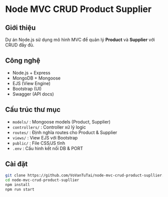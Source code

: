 # Node MVC CRUD Product Supplier

## Giới thiệu
Dự án Node.js sử dụng mô hình MVC để quản lý **Product** và **Supplier** với CRUD đầy đủ.

## Công nghệ
- Node.js + Express
- MongoDB + Mongoose
- EJS (View Engine)
- Bootstrap (UI)
- Swagger (API docs)

## Cấu trúc thư mục
- `models/` : Mongoose models (Product, Supplier)
- `controllers/` : Controller xử lý logic
- `routes/` : Định nghĩa routes cho Product & Supplier
- `views/` : View EJS với Bootstrap
- `public/` : File CSS/JS tĩnh
- `.env` : Cấu hình kết nối DB & PORT

## Cài đặt
```bash
git clone https://github.com/VoVanTuTai/node-mvc-crud-product-supllier.git
cd node-mvc-crud-product-supllier
npm install
npm run start
